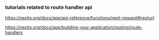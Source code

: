 ### tutorials related to route handler api

https://nextjs.org/docs/app/api-reference/functions/next-request#nexturl

https://nextjs.org/docs/app/building-your-application/routing/route-handlers
